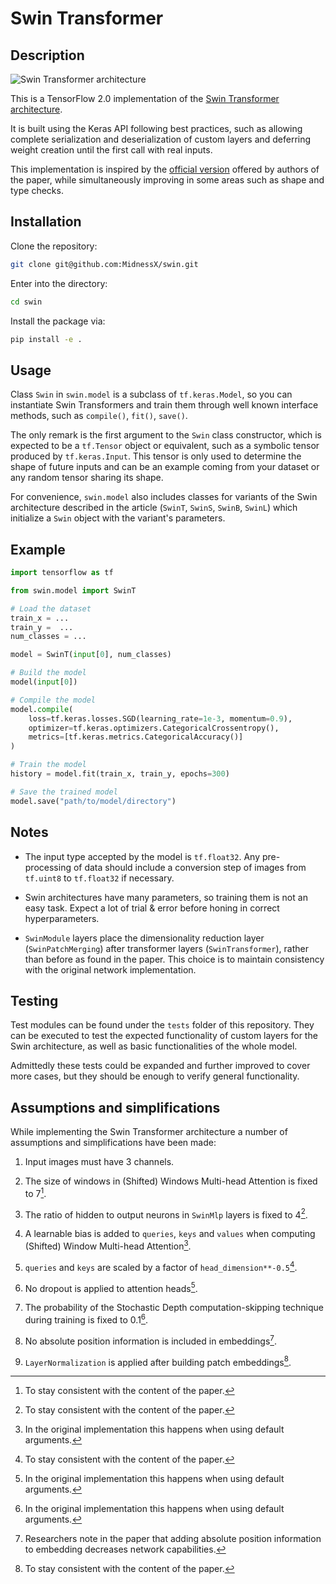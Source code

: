 # Swin Transformer

## Description

![Swin Transformer architecture](https://github.com/microsoft/Swin-Transformer/blob/3b0685bf2b99b4cf5770e47260c0f0118e6ff1bb/figures/teaser.png)

This is a TensorFlow 2.0 implementation of the [Swin Transformer architecture](https://arxiv.org/abs/2103.14030).

It is built using the Keras API following best practices, such as allowing complete serialization and deserialization of custom layers and deferring weight creation until the first call with real inputs.

This implementation is inspired by the [official version](https://github.com/microsoft/Swin-Transformer) offered by authors of the paper, while simultaneously improving in some areas such as shape and type checks.

## Installation

Clone the repository:
```bash
git clone git@github.com:MidnessX/swin.git
```
Enter into the directory:
```bash
cd swin
```
Install the package via:
```bash
pip install -e .
```

## Usage

Class ``Swin`` in  ``swin.model`` is a subclass of ``tf.keras.Model``, so you can instantiate Swin Transformers and train them through well known interface methods, such as ``compile()``, ``fit()``, ``save()``.

The only remark is the first argument to the ``Swin`` class constructor, which is expected to be a ``tf.Tensor`` object or equivalent, such as a symbolic tensor produced by ``tf.keras.Input``.
This tensor is only used to determine the shape of future inputs and can be an example coming from your dataset or any random tensor sharing its shape.

For convenience, ``swin.model`` also includes classes for variants of the Swin architecture described in the article (``SwinT``, ``SwinS``, ``SwinB``, ``SwinL``) which initialize a ``Swin`` object with the variant's parameters.

## Example

```python
import tensorflow as tf

from swin.model import SwinT

# Load the dataset
train_x = ...
train_y =  ...
num_classes = ...

model = SwinT(input[0], num_classes)

# Build the model
model(input[0])

# Compile the model
model.compile(
    loss=tf.keras.losses.SGD(learning_rate=1e-3, momentum=0.9),
    optimizer=tf.keras.optimizers.CategoricalCrossentropy(),
    metrics=[tf.keras.metrics.CategoricalAccuracy()]
)

# Train the model
history = model.fit(train_x, train_y, epochs=300)

# Save the trained model
model.save("path/to/model/directory")
```

## Notes

- The input type accepted by the model is ``tf.float32``. Any pre-processing of data should include a conversion step of images from ``tf.uint8`` to ``tf.float32`` if necessary.

- Swin architectures have many parameters, so training them is not an easy task. Expect a lot of trial & error before honing in correct hyperparameters.

- ``SwinModule`` layers place the dimensionality reduction layer (``SwinPatchMerging``) after transformer layers (``SwinTransformer``), rather than before as found in the paper. This choice is to maintain consistency with the original network implementation.
 
## Testing

Test modules can be found under the ``tests`` folder of this repository.
They can be executed to test the expected functionality of custom layers for the Swin architecture, as well as basic functionalities of the whole model.

Admittedly these tests could be expanded and further improved to cover more cases, but they should be enough to verify general functionality.

## Assumptions and simplifications

While implementing the Swin Transformer architecture a number of assumptions and simplifications have been made:

1. Input images must have 3 channels.

2. The size of windows in (Shifted) Windows Multi-head Attention is fixed to 7[^1].

3. The ratio of hidden to output neurons in ``SwinMlp`` layers is fixed to 4[^1].

4. A learnable bias is added to ``queries``, ``keys`` and ``values`` when computing (Shifted) Window Multi-head Attention[^2].

5. ``queries`` and ``keys`` are scaled by a factor of ``head_dimension**-0.5``[^1].

6. No dropout is applied to attention heads[^2].

7. The probability of the Stochastic Depth computation-skipping technique during training is fixed to 0.1[^2].

8. No absolute position information is included in embeddings[^3].

9. ``LayerNormalization`` is applied after building patch embeddings[^1].

[^1]: To stay consistent with the content of the paper.

[^2]: In the original implementation this happens when using default arguments.

[^3]: Researchers note in the paper that adding absolute position information to embedding decreases network capabilities.